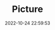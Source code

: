 ---
weight: 1
images:
- /images/edited/38.jpeg
title: Picture
date: 2022-10-24 22:59:53
tags: [luminar neo,work,person]
---